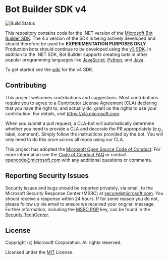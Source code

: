 # Bot Builder SDK v4

![Build Status](https://fuselabs.visualstudio.com/_apis/public/build/definitions/86659c66-c9df-418a-a371-7de7aed35064/211/badge)

This repository contains code for the .NET version of the [Microsoft Bot Builder SDK](https://github.com/Microsoft/botbuilder).
The 4.x version of the SDK is being actively developed and should therefore be used for **EXPERIMENTATION PURPOSES ONLY**.
Production bots should continue to be developed using the [v3 SDK](https://github.com/Microsoft/BotBuilder/tree/master/CSharp).  In addition to the .NET SDK, Bot Builder supports creating bots in other popular programming languages like [JavaScript](https://github.com/Microsoft/botbuilder-js), [Python](https://github.com/Microsoft/botbuilder-python), and [Java](https://github.com/Microsoft/botbuilder-java).

To get started see the [wiki](https://github.com/Microsoft/botbuilder-dotnet/wiki) for the v4 SDK. 

## Contributing

This project welcomes contributions and suggestions.  Most contributions require you to agree to a
Contributor License Agreement (CLA) declaring that you have the right to, and actually do, grant us
the rights to use your contribution. For details, visit https://cla.microsoft.com.

When you submit a pull request, a CLA-bot will automatically determine whether you need to provide
a CLA and decorate the PR appropriately (e.g., label, comment). Simply follow the instructions
provided by the bot. You will only need to do this once across all repos using our CLA.

This project has adopted the [Microsoft Open Source Code of Conduct](https://opensource.microsoft.com/codeofconduct/).
For more information see the [Code of Conduct FAQ](https://opensource.microsoft.com/codeofconduct/faq/) or
contact [opencode@microsoft.com](mailto:opencode@microsoft.com) with any additional questions or comments.

## Reporting Security Issues
Security issues and bugs should be reported privately, via email, to the Microsoft Security Response Center (MSRC) at [secure@microsoft.com](mailto:secure@microsoft.com). You should receive a response within 24 hours. If for some reason you do not, please follow up via email to ensure we received your original message. Further information, including the [MSRC PGP](https://technet.microsoft.com/en-us/security/dn606155) key, can be found in the [Security TechCenter](https://technet.microsoft.com/en-us/security/default).

## License

Copyright (c) Microsoft Corporation. All rights reserved.

Licensed under the [MIT](https://github.com/Microsoft/vscode/blob/master/LICENSE.txt) License.
